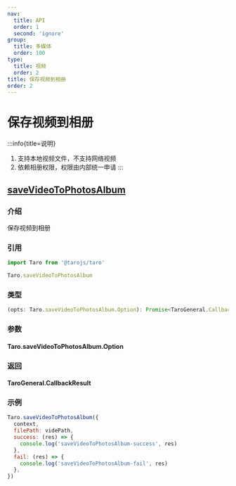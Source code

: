 ```yaml
---
nav:
  title: API
  order: 1
  second: 'ignore'
group:
  title: 多媒体
  order: 100
type:
  title: 视频
  order: 2
title: 保存视频到相册
order: 2
---
```


# 保存视频到相册

:::info{title=说明}
1. 支持本地视频文件，不支持网络视频
2. 依赖相册权限，权限由内部统一申请
:::


## [saveVideoToPhotosAlbum](https://taro-docs.jd.com/docs/apis/media/video/saveVideoToPhotosAlbum)

<Platform name="media" version='1.0.0' ></Platform>

### 介绍

保存视频到相册

### 引用

```jsx | pure
import Taro from '@tarojs/taro'

Taro.saveVideoToPhotosAlbum
```

### 类型

```jsx | pure
(opts: Taro.saveVideoToPhotosAlbum.Option): Promise<TaroGeneral.CallbackResult>
```

### 参数
#### Taro.saveVideoToPhotosAlbum.Option

<API id="Media_TaroSaveVideoToPhotosAlbumOption"></API>

### 返回
#### TaroGeneral.CallbackResult

<API id="TaroGeneralCallbackResult" hideDefault='true'></API>

### 示例

```jsx | pure
Taro.saveVideoToPhotosAlbum({
  context,
  filePath: videPath,
  success: (res) => {
    console.log('saveVideoToPhotosAlbum-success', res)
  },
  fail: (res) => {
    console.log('saveVideoToPhotosAlbum-fail', res)
  },
})
```
